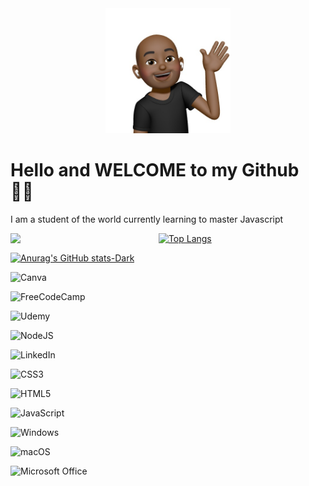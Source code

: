 <center><img width="200" src="memojiWave.jpg"/></center> 

# Hello and WELCOME to my Github 👋🏾

I am a student of the world currently learning to master Javascript 

<!--
**bobbe86/bobbe86** is a ✨ _special_ ✨ repository because its `README.md` (this file) appears on your GitHub profile.

Here are some ideas to get you started:

- 🔭 I’m currently working on ...
- 🌱 I’m currently learning ...
- 👯 I’m looking to collaborate on ...
- 🤔 I’m looking for help with ...
- 💬 Ask me about ...
- 📫 How to reach me: ...
- 😄 Pronouns: ...
- ⚡ Fun fact: ...
-->

<img align="left" width="47%" src= "https://github-readme-stats.vercel.app/api?username=bobbe86&show_icons=true&theme=default#gh-light-mode-only)](https://github.com/anuraghazra/github-readme-stats#gh-light-mode-only" />

[![Top Langs](https://github-readme-stats.vercel.app/api/top-langs/?username=bobbe86&layout=compact)](https://github.com/bobbe86/github-readme-stats)

[![Anurag's GitHub stats-Dark](https://github-readme-stats.vercel.app/api?username=bobbe86&show_icons=true&theme=dark#gh-dark-mode-only)](https://github.com/anuraghazra/github-readme-stats#gh-dark-mode-only)

![Canva](https://img.shields.io/badge/Canva-%2300C4CC.svg?style=for-the-badge&logo=Canva&logoColor=white)

![FreeCodeCamp](https://img.shields.io/badge/Freecodecamp-%23123.svg?&style=for-the-badge&logo=freecodecamp&logoColor=green)

![Udemy](https://img.shields.io/badge/Udemy-A435F0?style=for-the-badge&logo=Udemy&logoColor=white)

![NodeJS](https://img.shields.io/badge/node.js-6DA55F?style=for-the-badge&logo=node.js&logoColor=white)

![LinkedIn](https://img.shields.io/badge/linkedin-%230077B5.svg?style=for-the-badge&logo=linkedin&logoColor=white)

![CSS3](https://img.shields.io/badge/css3-%231572B6.svg?style=for-the-badge&logo=css3&logoColor=white)

![HTML5](https://img.shields.io/badge/html5-%23E34F26.svg?style=for-the-badge&logo=html5&logoColor=white)

![JavaScript](https://img.shields.io/badge/javascript-%23323330.svg?style=for-the-badge&logo=javascript&logoColor=%23F7DF1E)

![Windows](https://img.shields.io/badge/Windows-0078D6?style=for-the-badge&logo=windows&logoColor=white)

![macOS](https://img.shields.io/badge/mac%20os-000000?style=for-the-badge&logo=macos&logoColor=F0F0F0)

![Microsoft Office](https://img.shields.io/badge/Microsoft_Office-D83B01?style=for-the-badge&logo=microsoft-office&logoColor=white)
